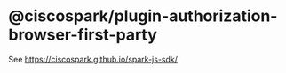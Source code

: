 # @ciscospark/plugin-authorization-browser-first-party

See https://ciscospark.github.io/spark-js-sdk/

